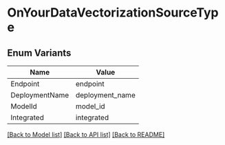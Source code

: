 # OnYourDataVectorizationSourceType

## Enum Variants

| Name | Value |
|---- | -----|
| Endpoint | endpoint |
| DeploymentName | deployment_name |
| ModelId | model_id |
| Integrated | integrated |


[[Back to Model list]](../README.md#documentation-for-models) [[Back to API list]](../README.md#documentation-for-api-endpoints) [[Back to README]](../README.md)


